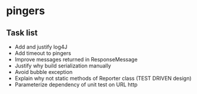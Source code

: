 # pingers

## Task list

* Add and justify log4J
* Add timeout to pingers
* Improve messages returned in ResponseMessage
* Justify why build serialization manually
* Avoid bubble exception
* Explain why not static methods of Reporter class (TEST DRIVEN design)
* Parameterize dependency of unit test on URL http
